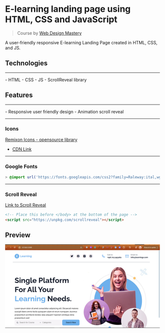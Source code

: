# E-learning landing page using HTML, CSS and JavaScript
> Course by [Web Design Mastery](https://github.com/WebDesignMastery/E-Learning_11-05-24)

A user-friendly responsive E-learning Landing Page created in HTML, CSS, and JS.

## Technologies
<hr>
- HTML
- CSS
- JS
- ScrollReveal library

## Features
<hr>
- Responsive user friendly design
- Animation scroll reveal

<hr>

### Icons
[Remixon Icons - opensource library](https://remixicon.com/)
- [CDN Link](https://github.com/Remix-Design/RemixIcon)

<hr>

### Google Fonts
```css
> @import url('https://fonts.googleapis.com/css2?family=Raleway:ital,wght@0,100..900;1,100..900&display=swap');
```
<hr>

### Scroll Reveal
[Link to Scroll Reveal](https://scrollrevealjs.org/guide/installation.html)
```html
<!-- Place this before </body> at the bottom of the page -->
<script src="https://unpkg.com/scrollreveal"></script>

```

## Preview
<img src="images/project-preview-elearning.PNG" alt="preview of the project">


